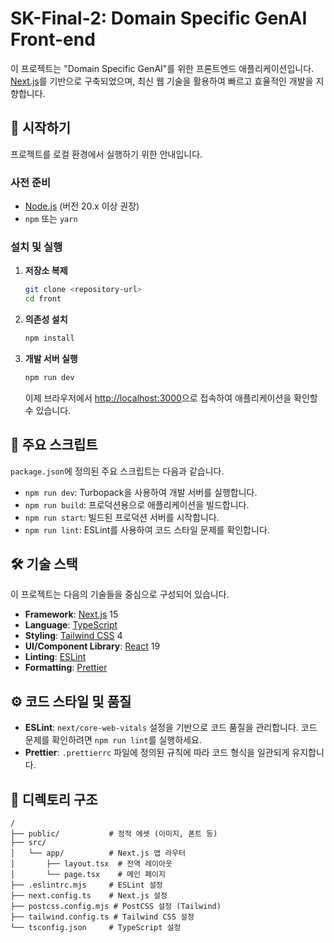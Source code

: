 # SK-Final-2: Domain Specific GenAI Front-end

이 프로젝트는 "Domain Specific GenAI"를 위한 프론트엔드 애플리케이션입니다. [Next.js](https://nextjs.org/)를 기반으로 구축되었으며, 최신 웹 기술을 활용하여 빠르고 효율적인 개발을 지향합니다.

## 🚀 시작하기

프로젝트를 로컬 환경에서 실행하기 위한 안내입니다.

### 사전 준비

- [Node.js](https://nodejs.org/en/) (버전 20.x 이상 권장)
- `npm` 또는 `yarn`

### 설치 및 실행

1.  **저장소 복제**
    ```bash
    git clone <repository-url>
    cd front
    ```

2.  **의존성 설치**
    ```bash
    npm install
    ```

3.  **개발 서버 실행**
    ```bash
    npm run dev
    ```

    이제 브라우저에서 [http://localhost:3000](http://localhost:3000)으로 접속하여 애플리케이션을 확인할 수 있습니다.

## 📜 주요 스크립트

`package.json`에 정의된 주요 스크립트는 다음과 같습니다.

-   `npm run dev`: Turbopack을 사용하여 개발 서버를 실행합니다.
-   `npm run build`: 프로덕션용으로 애플리케이션을 빌드합니다.
-   `npm run start`: 빌드된 프로덕션 서버를 시작합니다.
-   `npm run lint`: ESLint를 사용하여 코드 스타일 문제를 확인합니다.

## 🛠️ 기술 스택

이 프로젝트는 다음의 기술들을 중심으로 구성되어 있습니다.

-   **Framework**: [Next.js](https://nextjs.org/) 15
-   **Language**: [TypeScript](https://www.typescriptlang.org/)
-   **Styling**: [Tailwind CSS](https://tailwindcss.com/) 4
-   **UI/Component Library**: [React](https://react.dev/) 19
-   **Linting**: [ESLint](https://eslint.org/)
-   **Formatting**: [Prettier](https://prettier.io/)

## ⚙️ 코드 스타일 및 품질

-   **ESLint**: `next/core-web-vitals` 설정을 기반으로 코드 품질을 관리합니다. 코드 문제를 확인하려면 `npm run lint`를 실행하세요.
-   **Prettier**: `.prettierrc` 파일에 정의된 규칙에 따라 코드 형식을 일관되게 유지합니다.

## 📂 디렉토리 구조

```
/
├── public/           # 정적 에셋 (이미지, 폰트 등)
├── src/
│   └── app/          # Next.js 앱 라우터
│       ├── layout.tsx  # 전역 레이아웃
│       └── page.tsx    # 메인 페이지
├── .eslintrc.mjs     # ESLint 설정
├── next.config.ts    # Next.js 설정
├── postcss.config.mjs # PostCSS 설정 (Tailwind)
├── tailwind.config.ts # Tailwind CSS 설정
└── tsconfig.json     # TypeScript 설정
```